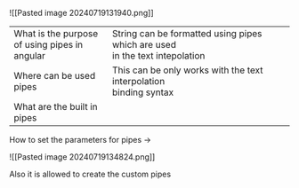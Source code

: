 
![[Pasted image 20240719131940.png]]

|                                                  |                                                                                |
| ------------------------------------------------ | ------------------------------------------------------------------------------ |
| What is the purpose<br>of using pipes in angular | String can be formatted using pipes which are used<br>in the text intepolation |
| Where can be used <br>pipes                      | This can be only works with the text interpolation<br>binding syntax           |
| What are the built in pipes                      |                                                                                |

How to set the parameters for pipes ->

![[Pasted image 20240719134824.png]]

Also it is allowed to create the custom pipes


